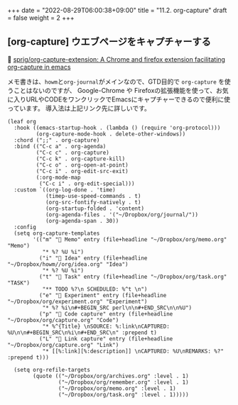 +++
date = "2022-08-29T06:00:38+09:00"
title = "11.2. org-capture"
draft = false
weight = 2
+++
## [org-capture] ウエブページをキャプチャーする 
🔗 [sprig/org-capture-extension: A Chrome and firefox extension facilitating org-capture in emacs](https://github.com/sprig/org-capture-extension) 

メモ書きは、`howm`と`org-journal`がメインなので、GTD目的で `org-capture` を使うことはないのですが、
Google-Chrome や Firefoxの拡張機能を使って、お気に入りURLやCODEをワンクリックでEmacsにキャプチャーできるので便利に使っています。
導入法は上記リンク先に詳しいです。


```elisp
(leaf org
  :hook ((emacs-startup-hook . (lambda () (require 'org-protocol)))
		 (org-capture-mode-hook . delete-other-windows))
  :chord (";;" . org-capture)
  :bind (("C-c a" . org-agenda)
		 ("C-c c" . org-capture)
		 ("C-c k" . org-capture-kill)
		 ("C-c o" . org-open-at-point)
		 ("C-c i" . org-edit-src-exit)
		 (:org-mode-map
		  ("C-c i" . org-edit-special)))
  :custom `((org-log-done . 'time)
			(timep-use-speed-commands . t)
			(org-src-fontify-natively . t)
			(org-startup-folded . 'content)
			(org-agenda-files . '("~/Dropbox/org/journal/"))
			(org-agenda-span . 30))
  :config
  (setq org-capture-templates
		'(("m" " Memo" entry (file+headline "~/Dropbox/org/memo.org" "Memo")
		   "* %? %U %i")
		  ("i" " Idea" entry (file+headline "~/Dropbox/howm//org/idea.org" "Idea")
		   "* %? %U %i")
		  ("t" " Task" entry (file+headline "~/Dropbox/org/task.org" "TASK")
		   "** TODO %?\n SCHEDULED: %^t \n")
		  ("e" " Experiment" entry (file+headline "~/Dropbox/org/experiment.org" "Experiment")
		   "* %? %i\n#+BEGIN_SRC perl\n\n#+END_SRC\n\n%U")
		  ("p" " Code capture" entry (file+headline "~/Dropbox/org/capture.org" "Code")
		   "* %^{Title} \nSOURCE: %:link\nCAPTURED: %U\n\n#+BEGIN_SRC\n%i\n#+END_SRC\n" :prepend t)
		  ("L" " Link capture" entry (file+headline "~/Dropbox/org/capture.org" "Link")
		   "* [[%:link][%:description]] \nCAPTURED: %U\nREMARKS: %?" :prepend t)))

  (setq org-refile-targets
		(quote (("~/Dropbox/org/archives.org" :level . 1)
				("~/Dropbox/org/remember.org" :level . 1)
				("~/Dropbox/org/memo.org" :level . 1)
				("~/Dropbox/org/task.org" :level . 1)))))
```

